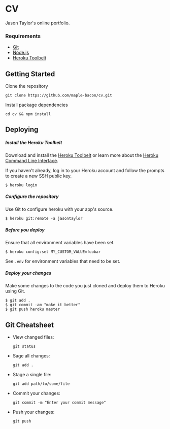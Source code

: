 # CV

Jason Taylor's online portfolio.


### Requirements

* [Git](https://git-scm.com/downloads)
* [Node.js](https://nodejs.org/en/)
* [Heroku Toolbelt](https://devcenter.heroku.com/articles/heroku-command-line)



## Getting Started

Clone the repository

```
git clone https://github.com/maple-bacon/cv.git
```

Install package dependencies

```
cd cv && npm install
```



## Deploying

##### Install the Heroku Toolbelt

Download and install the [Heroku Toolbelt](https://toolbelt.heroku.com/) or learn more about the [Heroku Command Line Interface](https://devcenter.heroku.com/categories/command-line).

If you haven't already, log in to your Heroku account and follow the prompts to create a new SSH public key.

```
$ heroku login
```

##### Configure the repository

Use Git to configure heroku with your app's source.

```
$ heroku git:remote -a jasontaylor
```

##### Before you deploy

Ensure that all environment variables have been set.

```
$ heroku config:set MY_CUSTOM_VALUE=foobar
```

See `.env` for environment variables that need to be set.

##### Deploy your changes

Make some changes to the code you just cloned and deploy them to Heroku using Git.

```
$ git add .
$ git commit -am "make it better"
$ git push heroku master
```


## Git Cheatsheet

* View changed files:
  ```
  git status
  ```
* Sage all changes:
  ```
  git add .
  ```
* Stage a single file:
  ```
  git add path/to/some/file
  ```
* Commit your changes:
  ```
  git commit -m "Enter your commit message"
  ```
* Push your changes:
  ```
  git push
  ```

